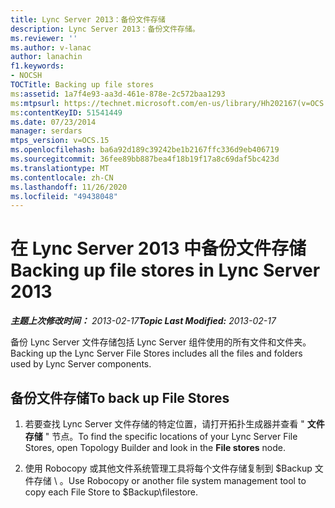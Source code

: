 ```yaml
---
title: Lync Server 2013：备份文件存储
description: Lync Server 2013：备份文件存储。
ms.reviewer: ''
ms.author: v-lanac
author: lanachin
f1.keywords:
- NOCSH
TOCTitle: Backing up file stores
ms:assetid: 1a7f4e93-aa3d-461e-878e-2c572baa1293
ms:mtpsurl: https://technet.microsoft.com/en-us/library/Hh202167(v=OCS.15)
ms:contentKeyID: 51541449
ms.date: 07/23/2014
manager: serdars
mtps_version: v=OCS.15
ms.openlocfilehash: ba6a92d189c39242be1b2167ffc336d9eb406719
ms.sourcegitcommit: 36fee89bb887bea4f18b19f17a8c69daf5bc423d
ms.translationtype: MT
ms.contentlocale: zh-CN
ms.lasthandoff: 11/26/2020
ms.locfileid: "49438048"
---
```

# <a name="backing-up-file-stores-in-lync-server-2013"></a><span data-ttu-id="2ba34-103">在 Lync Server 2013 中备份文件存储</span><span class="sxs-lookup"><span data-stu-id="2ba34-103">Backing up file stores in Lync Server 2013</span></span>

<div data-xmlns="http://www.w3.org/1999/xhtml">

<div class="topic" data-xmlns="http://www.w3.org/1999/xhtml" data-msxsl="urn:schemas-microsoft-com:xslt" data-cs="https://msdn.microsoft.com/">

<div data-asp="https://msdn2.microsoft.com/asp">



</div>

<div id="mainSection">

<div id="mainBody"><span data-ttu-id="2ba34-104">

<span> </span></span><span class="sxs-lookup"><span data-stu-id="2ba34-104">

<span> </span></span></span>

<span data-ttu-id="2ba34-105">_**主题上次修改时间：** 2013-02-17_</span><span class="sxs-lookup"><span data-stu-id="2ba34-105">_**Topic Last Modified:** 2013-02-17_</span></span>

<span data-ttu-id="2ba34-106">备份 Lync Server 文件存储包括 Lync Server 组件使用的所有文件和文件夹。</span><span class="sxs-lookup"><span data-stu-id="2ba34-106">Backing up the Lync Server File Stores includes all the files and folders used by Lync Server components.</span></span>

<div>

## <a name="to-back-up-file-stores"></a><span data-ttu-id="2ba34-107">备份文件存储</span><span class="sxs-lookup"><span data-stu-id="2ba34-107">To back up File Stores</span></span>

1.  <span data-ttu-id="2ba34-108">若要查找 Lync Server 文件存储的特定位置，请打开拓扑生成器并查看 " **文件存储** " 节点。</span><span class="sxs-lookup"><span data-stu-id="2ba34-108">To find the specific locations of your Lync Server File Stores, open Topology Builder and look in the **File stores** node.</span></span>

2.  <span data-ttu-id="2ba34-109">使用 Robocopy 或其他文件系统管理工具将每个文件存储复制到 $Backup 文件存储 \\ 。</span><span class="sxs-lookup"><span data-stu-id="2ba34-109">Use Robocopy or another file system management tool to copy each File Store to $Backup\\filestore.</span></span>

<span data-ttu-id="2ba34-110"></div>

</div>

<span> </span>

</div>

</div>

</span><span class="sxs-lookup"><span data-stu-id="2ba34-110"></div>

</div>

<span> </span>

</div>

</div>

</span></span></div>

